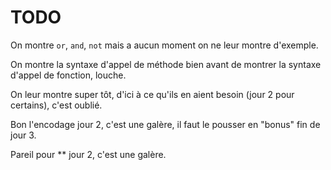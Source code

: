 # TODO

On montre `or`, `and`, `not` mais a aucun moment on ne leur montre d'exemple.

On montre la syntaxe d'appel de méthode bien avant de montrer la
syntaxe d'appel de fonction, louche.

On leur montre super tôt, d'ici à ce qu'ils en aient besoin (jour 2
pour certains), c'est oublié.

Bon l'encodage jour 2, c'est une galère, il faut le pousser en "bonus" fin de jour 3.

Pareil pour ** jour 2, c'est une galère.
